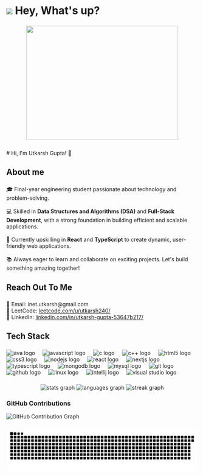 <h1 align="left"><img src="https://media.giphy.com/media/hvRJCLFzcasrR4ia7z/giphy.gif" width="30px"> Hey, What's up?</h1>

###

<div align="center">
  <img src="https://media.giphy.com/media/qgQUggAC3Pfv687qPC/giphy.gif" width="400" height="300"/>
</div>

###

<p align="left"># Hi, I'm Utkarsh Gupta! 👋</p>

###

<h2 align="left">About me</h2>

###

<p align="left">
  <span id="about-me-text">
    🎓 Final-year engineering student passionate about technology and problem-solving.<br><br>
    💻 Skilled in <strong>Data Structures and Algorithms (DSA)</strong> and <strong>Full-Stack Development</strong>, with a strong foundation in building efficient and scalable applications.<br><br>
    🚀 Currently upskilling in <strong>React</strong> and <strong>TypeScript</strong> to create dynamic, user-friendly web applications.<br><br>
    📚 Always eager to learn and collaborate on exciting projects. Let's build something amazing together!
  </span>
</p>

<script>
  const text = document.getElementById('about-me-text');
  const originalText = text.innerHTML;
  let currentText = '';
  let charIndex = 0;

  function typeText() {
    if (charIndex < originalText.length) {
      currentText += originalText.charAt(charIndex);
      text.innerHTML = currentText + '<span class="cursor">|</span>'; // Add cursor
      charIndex++;
      setTimeout(typeText, 30); // Adjust typing speed here
    } else {
       text.innerHTML = originalText; //remove cursor
    }
  }

  typeText(); // Start the typing animation

</script>

<style>
  .cursor {
    animation: blink 1s infinite step-start;
  }

  @keyframes blink {
    50% {
      opacity: 0;
    }
  }
</style>


###

<h2 align="left">Reach Out To Me</h2>

###

<p align="left">
  📧 Email: inet.utkarsh@gmail.com<br>
  🔗 LeetCode: <a href="https://leetcode.com/u/utkarsh240/" target="_blank">leetcode.com/u/utkarsh240/</a><br>
  🔗 LinkedIn: <a href="linkedin.com/in/utkarsh-gupta-53647b217/" target="_blank">linkedin.com/in/utkarsh-gupta-53647b217/</a>
</p>

###

<h2 align="left">Tech Stack</h2>

###

<div align="left">
  <img src="https://cdn.jsdelivr.net/gh/devicons/devicon/icons/java/java-original.svg" height="40" alt="java logo"  />
  <img width="12" />
  <img src="https://cdn.jsdelivr.net/gh/devicons/devicon/icons/javascript/javascript-original.svg" height="40" alt="javascript logo"  />
  <img width="12" />
  <img src="https://cdn.jsdelivr.net/gh/devicons/devicon/icons/c/c-original.svg" height="40" alt="c logo" />
  <img width="12" />
  <img src="https://cdn.jsdelivr.net/gh/devicons/devicon/icons/cplusplus/cplusplus-original.svg" height="40" alt="c++ logo" />
  <img width="12" />

  <img src="https://cdn.jsdelivr.net/gh/devicons/devicon/icons/html5/html5-original.svg" height="40" alt="html5 logo"  />
  <img width="12" />
  <img src="https://cdn.jsdelivr.net/gh/devicons/devicon/icons/css3/css3-original.svg" height="40" alt="css3 logo"  />
  <img width="12" />
  <img src="https://cdn.jsdelivr.net/gh/devicons/devicon/icons/nodejs/nodejs-original.svg" height="40" alt="nodejs logo"  />
  <img width="12" />
  <img src="https://cdn.jsdelivr.net/gh/devicons/devicon/icons/react/react-original.svg" height="40" alt="react logo"  />
  <img width="12" />
  <img src="https://cdn.jsdelivr.net/gh/devicons/devicon/icons/nextjs/nextjs-original.svg" height="40" alt="nextjs logo"  />
  <img width="12" />
  <img src="https://cdn.jsdelivr.net/gh/devicons/devicon/icons/typescript/typescript-original.svg" height="40" alt="typescript logo"  />
  <img width="12" />


  <img src="https://cdn.jsdelivr.net/gh/devicons/devicon/icons/mongodb/mongodb-original.svg" height="40" alt="mongodb logo"  />
  <img width="12" />
  <img src="https://cdn.jsdelivr.net/gh/devicons/devicon/icons/mysql/mysql-original-wordmark.svg" height="40" alt="mysql logo" />  <img width="12" />

  <img src="https://cdn.jsdelivr.net/gh/devicons/devicon/icons/git/git-original.svg" height="40" alt="git logo"  />
  <img width="12" />
  <img src="https://cdn.jsdelivr.net/gh/devicons/devicon/icons/github/github-original.svg" height="40" alt="github logo"  />
  <img width="12" />
  <img src="https://cdn.jsdelivr.net/gh/devicons/devicon/icons/linux/linux-original.svg" height="40" alt="linux logo"  />
  <img width="12" />
  <img src="https://cdn.jsdelivr.net/gh/devicons/devicon/icons/jetbrains/jetbrains-original.svg" height="40" alt="intellij logo" /> <img width="12" />
  <img src="https://cdn.jsdelivr.net/gh/devicons/devicon/icons/visualstudio/visualstudio-plain.svg" height="40" alt="visual studio logo" />
  <img width="12" />

  </div>

###

<div align="center">
  <img src="https://github-readme-stats.vercel.app/api?username=utkarsh240&hide_title=false&hide_rank=false&show_icons=true&include_all_commits=true&count_private=true&theme=dracula&locale=en&hide_border=true" height="150" alt="stats graph"  />
  <img src="https://github-readme-stats.vercel.app/api/top-langs?username=utkarsh240&locale=en&hide_title=false&layout=compact&card_width=320&langs_count=5&theme=dracula&hide_border=true" height="150" alt="languages graph"  />
  <img src="https://streak-stats.demolab.com?user=utkarsh240&theme=dark&hide_border=true" height="150" alt="streak graph"  />
</div>

###

### GitHub Contributions

![GitHub Contribution Graph](https://github-readme-activity-graph.vercel.app/graph?username=utkarsh240&theme=github-compact&hide_border=true&area=true)

###

<picture>
  <source media="(prefers-color-scheme: dark)" srcset="https://raw.githubusercontent.com/utkarsh240/utkarsh240/output/github-snake-dark.svg" />
  <source media="(prefers-color-scheme: light)" srcset="https://raw.githubusercontent.com/utkarsh240/utkarsh240/output/github-snake.svg" />
  <img alt="github-snake" src="https://raw.githubusercontent.com/utkarsh240/utkarsh240/output/github-snake.svg" />
</picture>
